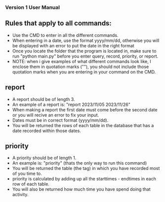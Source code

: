 ### Version 1 User Manual
## Rules that apply to all commands:
* Use the CMD to enter in all the different commands.
* When entering in a date, use the format yyyy/mm/dd, otherwise you will be displayed with an error to put the date in the right format
* Once you locate the folder that the program is located in, make sure to run "python main.py" before you enter query, record, priority, or report.
* NOTE: when i give examples of what different commands look like, I enclose them in quotation marks (""), you should not include those quotation marks when you are entering in your command on the CMD.
## report
* A report should be of length 3.
* An example of a report is: "report 2023/11/05 2023/11/26"
* When making a report the first date must come before the second date or you will recive an error to fix your input.
* Dates must be in correct format (yyyy/mm/dd).
* You will be returned the rows of each table in the database that has a date recorded within those dates.
## priority
* A priority should be of length 1.
* An example is: "priority" (thats the only way to run this command)
* You will be returned the table (the tag) in which you have recorded most of you time to.
* priority is calculated by adding up all the starttimes - endtimes in each row of each table.
* You will also be returned how much time you have spend doing that activity.
